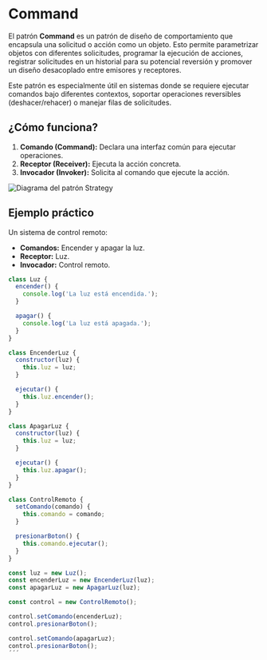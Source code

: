 
# Command

El patrón **Command** es un patrón de diseño de comportamiento que encapsula una solicitud o acción como un objeto. Esto permite parametrizar objetos con diferentes solicitudes, programar la ejecución de acciones, registrar solicitudes en un historial para su potencial reversión y promover un diseño desacoplado entre emisores y receptores.

Este patrón es especialmente útil en sistemas donde se requiere ejecutar comandos bajo diferentes contextos, soportar operaciones reversibles (deshacer/rehacer) o manejar filas de solicitudes.

## ¿Cómo funciona?
1. **Comando (Command):** Declara una interfaz común para ejecutar operaciones.
2. **Receptor (Receiver):** Ejecuta la acción concreta.
3. **Invocador (Invoker):** Solicita al comando que ejecute la acción.

![Diagrama del patrón Strategy](https://reactiveprogramming.io/_next/image?url=%2Fbooks%2Fpatterns%2Fimg%2Fpatterns%2Fcommand2.png&w=3840&q=75)

## Ejemplo práctico
Un sistema de control remoto:
- **Comandos:** Encender y apagar la luz.
- **Receptor:** Luz.
- **Invocador:** Control remoto.

```javascript
class Luz {
  encender() {
    console.log('La luz está encendida.');
  }

  apagar() {
    console.log('La luz está apagada.');
  }
}

class EncenderLuz {
  constructor(luz) {
    this.luz = luz;
  }

  ejecutar() {
    this.luz.encender();
  }
}

class ApagarLuz {
  constructor(luz) {
    this.luz = luz;
  }

  ejecutar() {
    this.luz.apagar();
  }
}

class ControlRemoto {
  setComando(comando) {
    this.comando = comando;
  }

  presionarBoton() {
    this.comando.ejecutar();
  }
}

const luz = new Luz();
const encenderLuz = new EncenderLuz(luz);
const apagarLuz = new ApagarLuz(luz);

const control = new ControlRemoto();

control.setComando(encenderLuz);
control.presionarBoton();

control.setComando(apagarLuz);
control.presionarBoton();
´´´